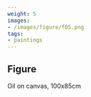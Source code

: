 ```yaml
---
weight: 5
images:
- /images/figure/f05.png
tags:
- paintings
---
```


## Figure

Oil on canvas, 100x85cm
